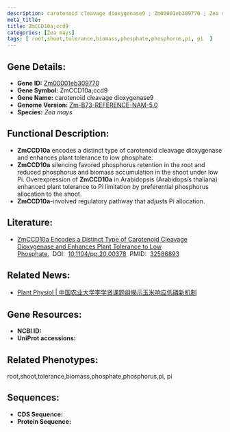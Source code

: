 ```yaml
---
description: carotenoid cleavage dioxygenase9 ; Zm00001eb309770 ; Zea mays
meta_title:
title: ZmCCD10a;ccd9
categories: [Zea mays]
tags: [ root,shoot,tolerance,biomass,phosphate,phosphorus,pi, pi  ]
---
```


## Gene Details:
- **Gene ID:**	[Zm00001eb309770]()
- **Gene Symbol:** ZmCCD10a;ccd9
- **Gene Name:** carotenoid cleavage dioxygenase9
- **Genome Version:** [Zm-B73-REFERENCE-NAM-5.0]()
- **Species:** *Zea mays*

## Functional Description:
   - **ZmCCD10a** encodes a distinct type of carotenoid cleavage dioxygenase and enhances plant tolerance to low phosphate.
   - **ZmCCD10a** silencing favored phosphorus retention in the root and reduced phosphorus and biomass accumulation in the shoot under low Pi. Overexpression of **ZmCCD10a** in Arabidopsis (Arabidopsis thaliana) enhanced plant tolerance to Pi limitation by preferential phosphorus allocation to the shoot.
   - **ZmCCD10a**-involved regulatory pathway that adjusts Pi allocation.

## Literature:
   - [ZmCCD10a Encodes a Distinct Type of Carotenoid Cleavage Dioxygenase and Enhances Plant Tolerance to Low Phosphate.]( https://academic.oup.com/plphys/article/184/1/374/6117832?login=true)&nbsp;&nbsp;DOI:&nbsp;&nbsp;[10.1104/pp.20.00378](https://academic.oup.com/plphys/article/184/1/374/6117832?login=true)&nbsp;&nbsp;PMID:&nbsp;&nbsp;[32586893](https://pubmed.ncbi.nlm.nih.gov/32586893/)

## Related News:
   - [Plant Physiol | 中国农业大学李学贤课题组揭示玉米响应低磷新机制](https://mp.weixin.qq.com/s?__biz=MzU3ODY3MDM0NA==&mid=2247496513&idx=2&sn=8bf37814592a87fce7269835a58edc82&chksm=fd736926ca04e03087b49a21db4e387a674754f9f5e9d6d0ac412ae72b4339758b03df1f8693&scene=27#wechat_redirect)

## Gene Resources:
- **NCBI ID:** [](https://www.ncbi.nlm.nih.gov/gene/?term=)
- **UniProt accessions:** [](https://www.uniprot.org/uniprotkb//entry)

## Related Phenotypes:
root,shoot,tolerance,biomass,phosphate,phosphorus,pi, pi 

## Sequences:
- **CDS Sequence:**
- **Protein Sequence:**
